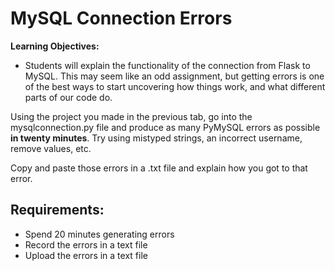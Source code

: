 # MySQL Connection Errors
**Learning Objectives:**

- Students will explain the functionality of the connection from Flask to MySQL.
This may seem like an odd assignment, but getting errors is one of the best ways to start uncovering how things work, and what different parts of our code do.

Using the project you made in the previous tab, go into the mysqlconnection.py file and produce as many PyMySQL errors as possible **in twenty minutes**. Try using mistyped strings, an incorrect username, remove values, etc.

Copy and paste those errors in a .txt file and explain how you got to that error.

## Requirements:
- Spend 20 minutes generating errors
- Record the errors in a text file
- Upload the errors in a text file